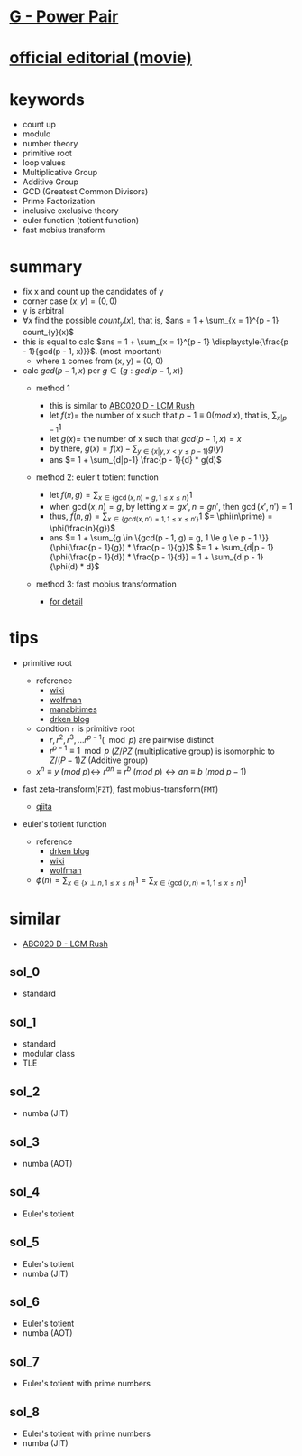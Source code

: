 # [G - Power Pair](https://atcoder.jp/contests/abc212/tasks/abc212_g)

# [official editorial (movie)](https://www.youtube.com/watch?v=hI8xC_1ZBf8)


# keywords 
- count up
- modulo
- number theory 
- primitive root
- loop values
- Multiplicative Group
- Additive Group
- GCD (Greatest Common Divisors)
- Prime Factorization
- inclusive exclusive theory
- euler function (totient function)
- fast mobius transform



# summary
- fix x and count up the candidates of y
- corner case $(x, y) = (0, 0)$
- y is arbitral
- $\forall{x}$ find the possible $count_{y}(x)$, that is, $ans = 1 + \sum_{x = 1}^{p - 1} count_{y}(x)$
- this is equal to calc $ans = 1 + \sum_{x = 1}^{p - 1} \displaystyle{\frac{p - 1}{gcd(p - 1, x)}}$. (most important)
  - where `1` comes from (x, y) = (0, 0)
- calc $gcd(p - 1, x)$ per $g\in\{g: gcd(p - 1, x)\}$
  - method 1
    - this is similar to [ABC020 D - LCM Rush](https://atcoder.jp/contests/abc020/tasks/abc020_d)
    - let $f(x) =$ the number of x such that $p - 1\equiv 0 (mod\ x)$, that is, $\sum_{x|p - 1} 1$
    - let $g(x) =$ the number of x such that $gcd(p - 1, x) = x$
    - by there, $g(x) = f(x) - \sum_{y \in \{x|y, x \lt y \le p - 1 \}}g(y)$
    - ans $= 1 + \sum_{d|p-1} \frac{p - 1}{d} * g(d)$
    
  - method 2: euler't totient function
    - let $f(n, g) = \sum_{x \in \{\gcd(x, n) = g, 1 \le x \le n\}} {1}$
    - when $\gcd(x, n) = g$, by letting $x = gx\prime, n = gn\prime$, then $\gcd(x\prime, n\prime) = 1$
    - thus, $f(n, g) = \sum_{x \in \{gcd(x, n\prime) = 1, 1 \le x \le n\prime\}} {1}$
      $= \phi(n\prime) = \phi(\frac{n}{g})$
    - ans $= 1 + \sum_{g \in \{gcd(p - 1, g) = g, 1 \le g \le p - 1 \}} {\phi(\frac{p - 1}{g}) * \frac{p - 1}{g}}$
      $= 1 + \sum_{d|p - 1} {\phi(\frac{p - 1}{d}) * \frac{p - 1}{d}} = 1 + \sum_{d|p - 1} {\phi(d) * d}$

  - method 3: fast mobius transformation 
    - [for detail](https://youtu.be/hI8xC_1ZBf8?t=2871)


# tips 
- primitive root
  - reference
    - [wiki](https://en.wikipedia.org/wiki/Primitive_root_modulo_n)
    - [wolfman](https://mathworld.wolfram.com/PrimitiveRoot.html)
    - [manabitimes](manabitimes.jp/math/842)
    - [drken blog](https://drken1215.hatenablog.com/entry/2021/08/01/163600)
  - condtion `r` is primitive root 
    - $r, r^2, r^3, ...r^{p - 1} (\mod{p})$ are pairwise distinct
    - $r^{p - 1} \equiv 1 \mod{p}$ ($Z/PZ$ (multiplicative group) is isomorphic to $Z/(P - 1)Z$ (Additive group)
  - $x^n\equiv{y}\ (mod\ p) \leftrightarrow\ r^{an} \equiv{r^b}\ (mod\ p) \leftrightarrow an\equiv{b}\ (mod\ p - 1)$

- fast zeta-transform(`FZT`), fast mobius-transform(`FMT`)
  - [qiita](https://qiita.com/convexineq/items/afc84dfb9ee4ec4a67d5)

- euler's totient function
  - reference
    - [drken blog](https://drken1215.hatenablog.com/entry/2021/08/01/163600)
    - [wiki](https://en.wikipedia.org/wiki/Euler%27s_totient_function)
    - [wolfman](https://mathworld.wolfram.com/TotientFunction.html)
  - $\phi(n) = \sum_{x \in \{x\perp{n}, 1 \le x \le n \}} {1} = \sum_{x \in \{\gcd(x, n) = 1, 1 \le x \le n \}} {1}$

# similar
- [ABC020 D - LCM Rush](https://atcoder.jp/contests/abc020/tasks/abc020_d)



## sol_0
- standard


## sol_1
- standard 
- modular class
- TLE 



## sol_2
- numba (JIT)


## sol_3
- numba (AOT)



## sol_4
- Euler's totient


## sol_5
- Euler's totient
- numba (JIT)


## sol_6
- Euler's totient
- numba (AOT)


## sol_7
- Euler's totient with prime numbers


## sol_8
- Euler's totient with prime numbers 
- numba (JIT)


